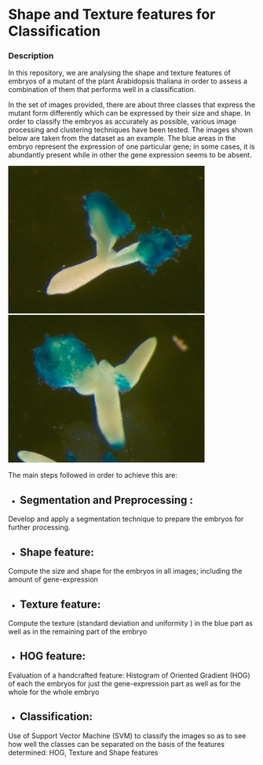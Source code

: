 # Shape and Texture features for Classification

### Description 
In this repository, we are analysing the shape and texture features of embryos of a mutant of the plant Arabidopsis thaliana in order to assess a combination of them that performs well in a classification.

In the set of images provided, there are about three classes that express the mutant form differently which can be expressed by their size and shape. In order to classify the embryos as accurately as possible, various image processing and clustering techniques have been tested.
The images shown below are taken from the dataset as an example. The blue areas in the embryo represent the expression of one particular gene; in some cases, it is abundantly present while in other the gene expression seems to be absent.

<p float="left">
<img src="embryo1.png" width="400" height="300">
<img src="embryo2.png" width="400" height="300">
</p>

The main steps followed in order to achieve this are: 
- ## Segmentation and Preprocessing : 
Develop and apply a segmentation technique to prepare the embryos for further processing. 

- ## Shape feature:
Compute the size and shape for the embryos in all images; including the amount of gene-expression
- ## Texture feature:
Compute the texture (standard deviation and uniformity )  in the blue part as well as in the remaining part of the embryo 
- ## HOG feature: 
Evaluation of a handcrafted feature: Histogram of Oriented Gradient (HOG) of each the embryos for just the gene-expression part
as well as for the whole for the whole embryo
- ## Classification:
Use of Support Vector Machine (SVM) to classify the images so as to see how well the classes can be separated on the basis of the features determined:  HOG, Texture and Shape features
